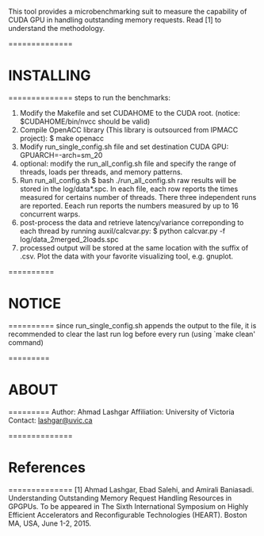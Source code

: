 This tool provides a microbenchmarking suit to measure the capability of CUDA GPU in handling
outstanding memory requests. Read [1] to understand the methodology.

==============
# INSTALLING 
==============
steps to run the benchmarks:
1) Modify the Makefile and set CUDAHOME to the CUDA root. (notice: $CUDAHOME/bin/nvcc should be valid)
2) Compile OpenACC library (This library is outsourced from IPMACC project):
   $ make openacc
3) Modify run_single_config.sh file and set destination CUDA GPU: GPUARCH=-arch=sm_20
4) optional: modify the run_all_config.sh file and specify the range of threads, loads per threads,
     and memory patterns.
5) Run run_all_config.sh
    $ bash ./run_all_config.sh
   raw results will be stored in the log/data*.spc. In each file, each row reports the times measured
   for certains number of threads. There three independent runs are reported. Eeach run reports the
   numbers measured by up to 16 concurrent warps.
7) post-process the data and retrieve latency/variance correponding to each thread by running
   auxil/calcvar.py:
    $ python calcvar.py -f log/data_2merged_2loads.spc
8) processed output will be stored at the same location with the suffix of .csv. Plot the data with
   your favorite visualizing tool, e.g. gnuplot.

==========
# NOTICE 
==========
since run_single_config.sh appends the output to the file, it is recommended to clear the last
run log before every run (using `make clean' command)

=========
# ABOUT 
=========
Author: Ahmad Lashgar
Affiliation: University of Victoria
Contact: lashgar@uvic.ca

==============
# References 
==============
[1] Ahmad Lashgar, Ebad Salehi, and Amirali Baniasadi. Understanding Outstanding Memory Request Handling Resources in GPGPUs. To be appeared in The Sixth International Symposium on Highly Efficient Accelerators and Reconfigurable Technologies (HEART). Boston MA, USA, June 1-2, 2015.
